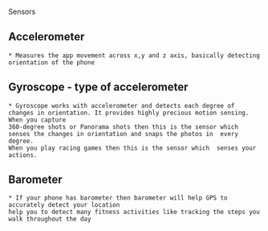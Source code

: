 Sensors

  ## Accelerometer
    * Measures the app movement across x,y and z axis, basically detecting orientation of the phone
       
  ## Gyroscope - type of accelerometer
    * Gyroscope works with accelerometer and detects each degree of changes in orientation. It provides highly precious motion sensing. When you capture 
    360-degree shots or Panorama shots then this is the sensor which senses the changes in orientation and snaps the photos in  every degree. 
    When you play racing games then this is the sensor which  senses your actions.
    
  ## Barometer
    * If your phone has barometer then barometer will help GPS to accurately detect your location
    help you to detect many fitness activities like tracking the steps you walk throughout the day


